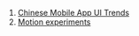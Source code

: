 1. [Chinese Mobile App UI Trends](http://dangrover.com/blog/2014/12/01/chinese-mobile-app-ui-trends.html)
1. [Motion experiments](http://www.michaelvillar.com/motion)